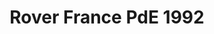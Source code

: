 ---
    title: Rover France PdE 1992
    slug: Rover-France-PdE-1992
    description:
    code: Rover-France-PdE-1992
    image: https://cmdiy-archive.s3.us-east-1.amazonaws.com/adverts/images/Rover+France+PdE+1992.jpeg
    download: https://cmdiy-archive.s3.us-east-1.amazonaws.com/adverts/documents/Rover+France+PdE+1992.pdf
---